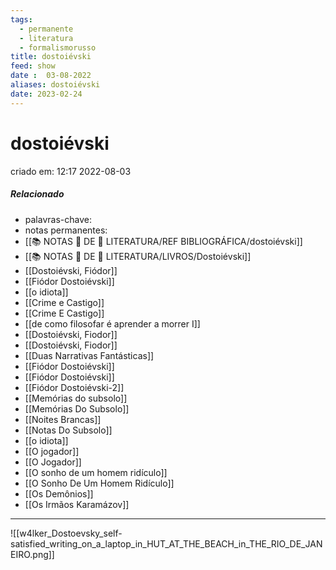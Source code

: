 ```yaml
---
tags:
  - permanente
  - literatura
  - formalismorusso
title: dostoiévski
feed: show
date :  03-08-2022
aliases: dostoiévski
date: 2023-02-24
---
```


# dostoiévski

criado em: 12:17 2022-08-03

##### Relacionado

- palavras-chave: 
- notas permanentes: 
- [[📚 NOTAS 📖 DE 📘 LITERATURA/REF BIBLIOGRÁFICA/dostoiévski]] 
- [[📚 NOTAS 📖 DE 📘 LITERATURA/LIVROS/Dostoiévski]] 
- [[Dostoiévski, Fiódor]] 
- [[Fiódor Dostoiévski]]
- [[o idiota]]
- [[Crime e Castigo]]
- [[Crime E Castigo]]
- [[de como filosofar é aprender a morrer I]]
- [[Dostoiévski, Fiodor]]
- [[Dostoiévski, Fiodor]]
- [[Duas Narrativas Fantásticas]]
- [[Fiódor Dostoiévski]]
- [[Fiódor Dostoiévski]]
- [[Fiódor Dostoiévski-2]]
- [[Memórias do subsolo]]
- [[Memórias Do Subsolo]]
- [[Noites Brancas]]
- [[Notas Do Subsolo]]
- [[o idiota]]
- [[O jogador]]
- [[O Jogador]]
- [[O sonho de um homem ridículo]]
- [[O Sonho De Um Homem Ridículo]]
- [[Os Demônios]]
- [[Os Irmãos Karamázov]]
---

![[w4lker_Dostoevsky_self-satisfied_writing_on_a_laptop_in_HUT_AT_THE_BEACH_in_THE_RIO_DE_JANEIRO.png]]
